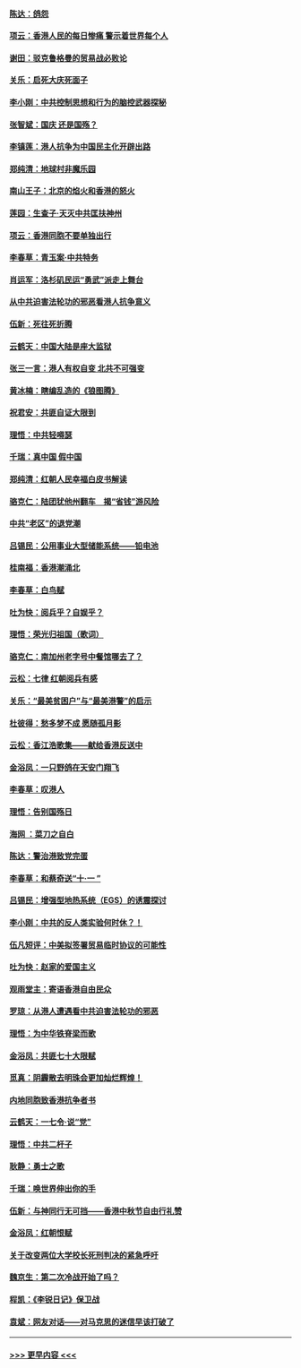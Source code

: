 #### [陈达：鸽怨](../pages/nsc993/n11561879.md?t=10022301) 
#### [项云：香港人民的每日惨痛  警示着世界每个人](../pages/nsc993/n11559273.md?t=10022301) 
#### [谢田：驳克鲁格曼的贸易战必败论](../pages/nsc993/n11555840.md?t=10022301) 
#### [关乐：启死大庆死面子](../pages/nsc993/n11556823.md?t=10022301) 
#### [李小刚：中共控制思想和行为的脑控武器探秘](../pages/nsc993/n11556776.md?t=10022301) 
#### [张智斌：国庆  还是国殇？](../pages/nsc993/n11556617.md?t=10022301) 
#### [李镇莲：港人抗争为中国民主化开辟出路](../pages/nsc993/n11556570.md?t=10022301) 
#### [郑纯清：地球村非魔乐园](../pages/nsc993/n11555415.md?t=10022301) 
#### [南山王子：北京的焰火和香港的怒火](../pages/nsc993/n11555318.md?t=10022301) 
#### [莲园：生查子·天灭中共匡扶神州](../pages/nsc993/n11555302.md?t=10022301) 
#### [项云：香港同胞不要单独出行](../pages/nsc993/n11555276.md?t=10022301) 
#### [李春草：青玉案‧中共特务](../pages/nsc993/n11552356.md?t=10022301) 
#### [肖运军：洛杉矶民运“勇武”派走上舞台](../pages/nsc993/n11551595.md?t=10022301) 
#### [从中共迫害法轮功的邪恶看港人抗争意义](../pages/nsc993/n11540858.md?t=10022301) 
#### [伍新：死往死折腾](../pages/nsc993/n11550174.md?t=10022301) 
#### [云鹤天：中国大陆是座大监狱](../pages/nsc993/n11550155.md?t=10022301) 
#### [张三一言：港人有权自变 北共不可强变](../pages/nsc993/n11550132.md?t=10022301) 
#### [黄冰楠：瞎编乱造的《狼图腾》](../pages/nsc993/n11550082.md?t=10022301) 
#### [祝君安：共匪自证大限到](../pages/nsc993/n11550041.md?t=10022301) 
#### [理悟：中共轻嘚瑟](../pages/nsc993/n11547978.md?t=10022301) 
#### [千瑞：真中国 假中国](../pages/nsc993/n11547865.md?t=10022301) 
#### [郑纯清：红朝人民幸福白皮书解读](../pages/nsc993/n11547499.md?t=10022301) 
#### [骆克仁：陆团犹他州翻车　揭“省钱”游风险](../pages/nsc993/n11546977.md?t=10022301) 
#### [中共“老区”的退党潮](../pages/nsc993/n11545995.md?t=10022301) 
#### [吕锡民：公用事业大型储能系统——铅电池](../pages/nsc993/n11545701.md?t=10022301) 
#### [桂南福：香港潮涌北](../pages/nsc993/n11545682.md?t=10022301) 
#### [李春草：白鸟赋](../pages/nsc993/n11545663.md?t=10022301) 
#### [吐为快：阅兵乎？自娱乎？](../pages/nsc993/n11545625.md?t=10022301) 
#### [理悟：荣光归祖国（歌词）](../pages/nsc993/n11545616.md?t=10022301) 
#### [骆克仁：南加州老字号中餐馆哪去了？](../pages/nsc993/n11545120.md?t=10022301) 
#### [云松：七律 红朝阅兵有感](../pages/nsc993/n11542394.md?t=10022301) 
#### [关乐：“最美贫困户”与“最美港警”的启示](../pages/nsc993/n11542252.md?t=10022301) 
#### [杜彼得：愁多梦不成 愿随孤月影](../pages/nsc993/n11540296.md?t=10022301) 
#### [云松：香江浩歌集——献给香港反送中](../pages/nsc993/n11540149.md?t=10022301) 
#### [金浴凤：一只野鸽在天安门翔飞](../pages/nsc993/n11540280.md?t=10022301) 
#### [李春草：叹港人](../pages/nsc993/n11540119.md?t=10022301) 
#### [理悟：告别国殇日](../pages/nsc993/n11539610.md?t=10022301) 
#### [海网 ：菜刀之自白](../pages/nsc993/n11539597.md?t=10022301) 
#### [陈达：警治港致党完蛋](../pages/nsc993/n11538127.md?t=10022301) 
#### [李春草：和蔡奇送“十·一 ”](../pages/nsc993/n11537810.md?t=10022301) 
#### [吕锡民：增强型地热系统（EGS）的诱震探讨](../pages/nsc993/n11537765.md?t=10022301) 
#### [李小刚：中共的反人类实验何时休？！](../pages/nsc993/n11537669.md?t=10022301) 
#### [伍凡短评：中美拟签署贸易临时协议的可能性](../pages/nsc993/n11536773.md?t=10022301) 
#### [吐为快：赵家的爱国主义](../pages/nsc993/n11536750.md?t=10022301) 
#### [观雨堂主：寄语香港自由民众](../pages/nsc993/n11536735.md?t=10022301) 
#### [罗琼：从港人遭遇看中共迫害法轮功的邪恶](../pages/nsc993/n11507862.md?t=10022301) 
#### [理悟：为中华铁脊梁而歌](../pages/nsc993/n11534458.md?t=10022301) 
#### [金浴凤：共匪七十大限赋](../pages/nsc993/n11534434.md?t=10022301) 
#### [觅真：阴霾散去明珠会更加灿烂辉煌！](../pages/nsc993/n11531858.md?t=10022301) 
#### [内地同胞致香港抗争者书](../pages/nsc993/n11531645.md?t=10022301) 
#### [云鹤天：一七令‧说“党”](../pages/nsc993/n11529099.md?t=10022301) 
#### [理悟：中共二杆子](../pages/nsc993/n11529046.md?t=10022301) 
#### [耿静：勇士之歌](../pages/nsc993/n11527562.md?t=10022301) 
#### [千瑞：唤世界伸出你的手](../pages/nsc993/n11526942.md?t=10022301) 
#### [伍新：与神同行无可挡——香港中秋节自由行礼赞](../pages/nsc993/n11526801.md?t=10022301) 
#### [金浴凤：红朝恨赋](../pages/nsc993/n11524312.md?t=10022301) 
#### [关于改变两位大学校长死刑判决的紧急呼吁](../pages/nsc993/n11524103.md?t=10022301) 
#### [魏京生：第二次冷战开始了吗？](../pages/nsc993/n11524023.md?t=10022301) 
#### [程凯：《李锐日记》保卫战](../pages/nsc993/n11522922.md?t=10022301) 
#### [袁斌：网友对话——对马克思的迷信早该打破了](../pages/nsc993/n11522561.md?t=10022301) 

----
#### [ >>> 更早内容 <<< ](../indexes/nsc993-earlier.md)
